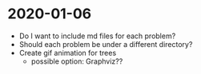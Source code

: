 2020-01-06
===========
* Do I want to include md files for each problem?
* Should each problem be under a different directory?
* Create gif animation for trees
    * possible option: Graphviz??